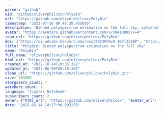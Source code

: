 ```yaml
---
parser: "github"
uid: "github/oliverphilcox/PolyBin"
url: "https://github.com/oliverphilcox/PolyBin"
timestamp: "2023-07-16 00:48:28.455010"
description: "Binned polyspectrum estimation on the full sky, optionally polarized and mask-deconvolved"
avatar: "https://avatars.githubusercontent.com/u/30410089?v=4"
repo_url: "https://github.com/oliverphilcox/PolyBin"
doi: ["https://ui.adsabs.harvard.edu/abs/2023PhRvD.107l3516P", "https://ui.adsabs.harvard.edu/abs/2023ascl.soft07020P/abstract"]
title: "PolyBin: Binned polyspectrum estimation on the full sky"
name: "PolyBin"
full_name: "oliverphilcox/PolyBin"
html_url: "https://github.com/oliverphilcox/PolyBin"
created_at: "2022-10-14T19:35:32Z"
updated_at: "2023-06-08T09:10:36Z"
clone_url: "https://github.com/oliverphilcox/PolyBin.git"
size: 763509
stargazers_count: 7
watchers_count: 7
language: "Jupyter Notebook"
subscribers_count: 2
owner: {"html_url": "https://github.com/oliverphilcox", "avatar_url": "https://avatars.githubusercontent.com/u/30410089?v=4", "login": "oliverphilcox", "type": "User"}
date: "2025-06-14 14:27:00.003255"
---
```

